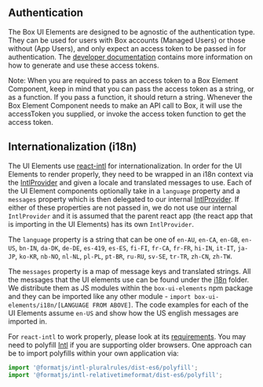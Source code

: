 ## Authentication
The Box UI Elements are designed to be agnostic of the authentication type. They can be used for users with Box accounts (Managed Users) or those without (App Users), and only expect an access token to be passed in for authentication. The [developer documentation](https://developer.box.com/docs/box-ui-elements) contains more information on how to generate and use these access tokens.

Note: When you are required to pass an access token to a Box Element Component, keep in mind that you can pass the access token as a string, or as a function. If you pass a function, it should return a string. Whenever the Box Element Component needs to make an API call to Box, it will use the accessToken you supplied, or invoke the access token function to get the access token.

## Internationalization (i18n)
The UI Elements use [react-intl](https://github.com/formatjs/react-intl) for internationalization. In order for the UI Elements to render properly, they need to be wrapped in an i18n context via the [IntlProvider](https://github.com/formatjs/react-intl/blob/master/docs/Getting-Started.md#creating-an-i18n-context) and given a locale and translated messages to use. Each of the UI Element components optionally take in a `language` property and a `messages` property which is then delegated to our internal [IntlProvider](src/components/Internationalize.js). If either of these properties are not passed in, we do not use our internal `IntlProvider` and it is assumed that the parent react app (the react app that is importing in the UI Elements) has its own `IntlProvider`.

The `language` property is a string that can be one of `en-AU`, `en-CA`, `en-GB`, `en-US`, `bn-IN`, `da-DK`, `de-DE`, `es-419`, `es-ES`, `fi-FI`, `fr-CA`, `fr-FR`, `hi-IN`, `it-IT`, `ja-JP`, `ko-KR`, `nb-NO`, `nl-NL`, `pl-PL`, `pt-BR`, `ru-RU`, `sv-SE`, `tr-TR`, `zh-CN`, `zh-TW`.

The `messages` property is a map of message keys and translated strings. All the messages that the UI elements use can be found under the [i18n](i18n) folder. We distribute them as JS modules within the `box-ui-elements` npm package and they can be imported like any other module - `import box-ui-elements/i18n/[LANGUAGE FROM ABOVE]`. The code examples for each of the UI Elements assume `en-US` and show how the US english messages are imported in.

For `react-intl` to work properly, please look at its [requirements](https://github.com/formatjs/react-intl/blob/master/docs/Getting-Started.md#runtime-requirements). You may need to polyfill [Intl](https://developer.mozilla.org/en-US/docs/Web/JavaScript/Reference/Global_Objects/Intl) if you are supporting older browsers. One approach can be to import polyfills within your own application via:

```js static
import '@formatjs/intl-pluralrules/dist-es6/polyfill';
import '@formatjs/intl-relativetimeformat/dist-es6/polyfill';
```


